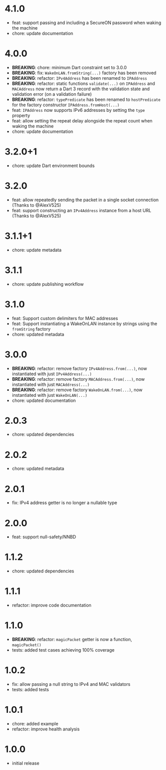 # 4.1.0

- feat: support passing and including a SecureON password when waking the machine
- chore: update documentation

# 4.0.0

- **BREAKING**: chore: minimum Dart constraint set to 3.0.0
- **BREAKING**: fix: `WakeOnLAN.fromString(...)` factory has been removed
- **BREAKING**: refactor: `IPv4Address` has been renamed to `IPAddress`
- **BREAKING**: refactor: static functions `validate(...)` on `IPAddress` and `MACAddress` now return a Dart 3 record with the validation state and validation error (on a validation failure)
- **BREAKING**: refactor: `typePredicate` has been renamed to `hostPredicate` for the factory constructor `IPAddress.fromHost(...)`
- feat: `IPAddress` now supports IPv6 addresses by setting the `type` property
- feat: allow setting the repeat delay alongside the repeat count when waking the machine
- chore: update documentation

# 3.2.0+1

- chore: update Dart environment bounds

# 3.2.0

- feat: allow repeatedly sending the packet in a single socket connection (Thanks to @AlexV525)
- feat: support constructing an `IPv4Address` instance from a host URL (Thanks to @AlexV525)

# 3.1.1+1

- chore: update metadata

# 3.1.1

- chore: update publishing workflow

# 3.1.0

- feat: Support custom delimiters for MAC addresses
- feat: Support instantiating a WakeOnLAN instance by strings using the `fromString` factory
- chore: updated metadata

# 3.0.0

- **BREAKING**: refactor: remove factory `IPv4Address.from(...)`, now instantiated with just `IPv4Address(...)`
- **BREAKING**: refactor: remove factory `MACAddress.from(...)`, now instantiated with just `MACAddress(...)`
- **BREAKING**: refactor: remove factory `WakeOnLAN.from(...)`, now instantiated with just `WakeOnLAN(...)`
- chore: updated documentation

# 2.0.3

- chore: updated dependencies

# 2.0.2

- chore: updated metadata

# 2.0.1

- fix: IPv4 address getter is no longer a nullable type

# 2.0.0

- feat: support null-safety/NNBD

# 1.1.2

- chore: updated dependencies

# 1.1.1

- refactor: improve code documentation

# 1.1.0

- **BREAKING**: refactor: `magicPacket` getter is now a function, `magicPacket()`
- tests: added test cases achieving 100% coverage

# 1.0.2

- fix: allow passing a null string to IPv4 and MAC validators
- tests: added tests

# 1.0.1

- chore: added example
- refactor: improve health analysis

# 1.0.0

- initial release
